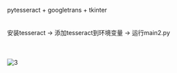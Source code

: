 pytesseract + googletrans + tkinter
<br><br><br>
安装tesseract -> 添加tesseract到环境变量 -> 运行main2.py
<br><br><br><br>
![3](https://github.com/user-attachments/assets/da5a85c6-8e92-46a2-bae7-a48819e27156)

